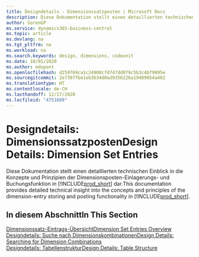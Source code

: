 ```yaml
---
title: Designdetails - Dimensionssatzposten | Microsoft Docs
description: Diese Dokumentation stellt einen detaillierten technischen Einblick in die Urheberrechtshinweise und Prinzipien bereit, die verwendet werden, um die Dimensionsposten-Einlagerungs- und Buchungsfunktion in  neu zu gestalten.
author: SorenGP
ms.service: dynamics365-business-central
ms.topic: article
ms.devlang: na
ms.tgt_pltfrm: na
ms.workload: na
ms.search.keywords: design, dimensions, codeunit
ms.date: 10/01/2020
ms.author: edupont
ms.openlocfilehash: d259769ca1c24908cfd747dd079c5b3c4bf9895e
ms.sourcegitcommit: 2e7307fbe1eb3b34d0ad9356226a19409054a402
ms.translationtype: HT
ms.contentlocale: de-CH
ms.lasthandoff: 12/17/2020
ms.locfileid: "4751669"
---
```

# <a name="design-details-dimension-set-entries"></a><span data-ttu-id="b168a-103">Designdetails: Dimensionssatzposten</span><span class="sxs-lookup"><span data-stu-id="b168a-103">Design Details: Dimension Set Entries</span></span>
<span data-ttu-id="b168a-104">Diese Dokumentation stellt einen detaillierten technischen Einblick in die Konzepte und Prinzipien der Dimensionsposten-Einlagerungs- und Buchungsfunktion in [!INCLUDE[prod_short](includes/prod_short.md)] dar.</span><span class="sxs-lookup"><span data-stu-id="b168a-104">This documentation provides detailed technical insight into the concepts and principles of the dimension-entry storing and posting functionality in [!INCLUDE[prod_short](includes/prod_short.md)].</span></span>

## <a name="in-this-section"></a><span data-ttu-id="b168a-105">In diesem Abschnitt</span><span class="sxs-lookup"><span data-stu-id="b168a-105">In This Section</span></span>  
[<span data-ttu-id="b168a-106">Dimensionssatz-Eintrags-Übersicht</span><span class="sxs-lookup"><span data-stu-id="b168a-106">Dimension Set Entries Overview</span></span>](design-details-dimension-set-entries-overview.md)  
[<span data-ttu-id="b168a-107">Designdetails: Suche nach Dimensionskombinationen</span><span class="sxs-lookup"><span data-stu-id="b168a-107">Design Details: Searching for Dimension Combinations</span></span>](design-details-searching-for-dimension-combinations.md)  
[<span data-ttu-id="b168a-108">Designdetails: Tabellenstruktur</span><span class="sxs-lookup"><span data-stu-id="b168a-108">Design Details: Table Structure</span></span>](design-details-table-structure.md)  
